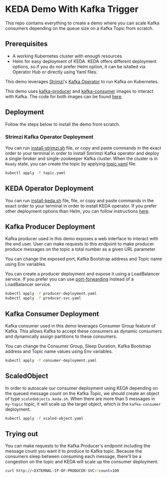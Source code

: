 # KEDA Demo With Kafka Trigger

This repo contains everything to create a demo where you can scale Kafka consumers depending on the queue size on a Kafka Topic from scratch.

## Prerequisites
- A working Kubernetes cluster with enough resources 
- Helm for easy deployment of KEDA. KEDA offers different deployment options, so if you do not prefer Helm option, it can be istalled via Operator Hub or directly using Yaml files.

This demo leverages [Strimzi](https://strimzi.io)'s [Kafka Operator](https://github.com/strimzi/strimzi-kafka-operator) to run Kafka on Kubernetes.

This demo uses [kafka-producer](serdarkalayci/kafka-producer) and [kafka-consumer](serdarkalayci/kafka-consumer) images to interact with Kafka. The code for both images can be found [here](https://github.com/serdarkalayci/kafka-clients).

## Deployment
Follow the steps below to install the demo from scratch.

### Strimzi Kafka Operator Deployment
You can run [install-strimzi.sh](install-strimzi.sh) file, or copy and paste commands in the exact order to your terminal in order to install Smrimzi Kafka operator and deploy a single-broker and single-zookeeper Kafka cluster. When the cluster is in `Ready` state, you can create the topic by applying [topic.yaml](topic.yaml) file.
```sh
kubectl apply -f topic.yaml
```

## KEDA Operator Deployment
You can run [install-keda.sh](install-keda.sh) file, file, or copy and paste commands in the exact order to your terminal in order to install KEDA operator. If you prefer other deployment options than Helm, you can follow instructions [here](https://keda.sh/docs/2.5/deploy/).

## Kafka Producer Deployment
Kafka producer used in this demo exposes a web interface to interact with the end user. User can make requests to this endpoint to make producer produce messages on the topic a total number as a given URL parameter.

You can change the exposed port, Kafka Bootstrap address and Topic name using Env variables.

You can create a producer deployment and expose it using a LoadBalancer service. If you prefer you can use [port-forwarding](https://kubernetes.io/docs/tasks/access-application-cluster/port-forward-access-application-cluster/) instead of a LoadBalancer service.

```sh
kubectl apply -f producer-deployment.yaml
kubectl apply -f producer-svc.yaml
```

## Kafka Consumer Deployment
Kafka consumer used in this demo leverages Consumer Group feature of Kafka. This allows Kafka to accept these consumers as dynamic consumers and dynamically assign partitions to these consumers.

You can change the Consumer Group, Sleep Duration, Kafka Bootstrap address and Topic name values using Env variables.

```sh
kubectl apply -f consumer-deployment.yaml
```

## ScaledObject
In order to autoscale our consumer deployment using KEDA depending on the queued message count on the Kafka Topic, we should create an object of type `scaledobjects.keda.sh`. When there are more than 5 messages in `my-topic` topic, it will scale up the target object, which is the `kafka-consumer` deployment.

```sh
kubectl apply -f scaled-object.yaml
```

## Trying out
You can make requests to the Kafka Producer's endpoint including the message count you want it to produce to Kafka topic.
Because the consumers sleep between consuming each message, there'll be a congestion on the topic and KEDA will scale up the consumer deployment.

```sh
curl http://<EXTERNAL-IP-OF-PRODUCER-SVC>?count=100
```
